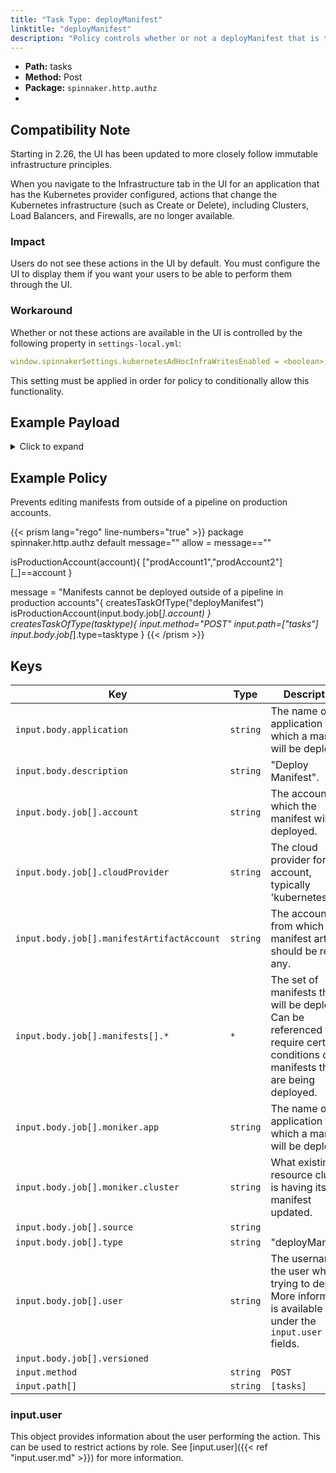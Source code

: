 ```yaml
---
title: "Task Type: deployManifest"
linktitle: "deployManifest"
description: "Policy controls whether or not a deployManifest that is triggered from outside a spinnaker pipeline (e.g. from the ‘Clusters’ tab of an application's 'edit' action) can run."
---
```


- **Path:** tasks
- **Method:** Post
- **Package:** `spinnaker.http.authz`
- 
## Compatibility Note

Starting in 2.26, the UI has been updated to more closely follow immutable infrastructure principles.

When you navigate to the Infrastructure tab in the UI for an application that has the Kubernetes provider configured, actions that change the Kubernetes infrastructure (such as Create or Delete), including Clusters, Load Balancers, and Firewalls, are no longer available.

### Impact

Users do not see these actions in the UI by default. You must configure the UI to display them if you want your users to be able to perform them through the UI.

### Workaround

Whether or not these actions are available in the UI is controlled by the following property in `settings-local.yml`:

```yml
window.spinnakerSettings.kubernetesAdHocInfraWritesEnabled = <boolean>;
```

This setting must be applied in order for policy to conditionally allow this functionality.

## Example Payload

<details><summary>Click to expand</summary>

```json
{
  "input": {
    "body": {
      "application": "hostname",
      "description": "Deploy manifest",
      "job": [
        {
          "account": "spinnaker",
          "cloudProvider": "kubernetes",
          "manifest": null,
          "manifestArtifactAccount": "embedded-artifact",
          "manifests": [
            {
              "apiVersion": "apps/v1",
              "kind": "Deployment",
              "metadata": {
                "annotations": {
                  "artifact.spinnaker.io/location": "staging",
                  "artifact.spinnaker.io/name": "hostname",
                  "artifact.spinnaker.io/type": "kubernetes/deployment",
                  "artifact.spinnaker.io/version": "",
                  "moniker.spinnaker.io/application": "hostname",
                  "moniker.spinnaker.io/cluster": "deployment hostname"
                },
                "labels": {
                  "app.kubernetes.io/managed-by": "spinnaker",
                  "app.kubernetes.io/name": "hostname"
                },
                "name": "hostname",
                "namespace": "staging"
              },
              "spec": {
                "replicas": 4,
                "selector": {
                  "matchLabels": {
                    "app": "hostname",
                    "version": "v1"
                  }
                },
                "strategy": {
                  "rollingUpdate": {
                    "maxSurge": 1,
                    "maxUnavailable": 1
                  },
                  "type": "RollingUpdate"
                },
                "template": {
                  "metadata": {
                    "annotations": {
                      "artifact.spinnaker.io/location": "staging",
                      "artifact.spinnaker.io/name": "hostname",
                      "artifact.spinnaker.io/type": "kubernetes/deployment",
                      "artifact.spinnaker.io/version": "",
                      "moniker.spinnaker.io/application": "hostname",
                      "moniker.spinnaker.io/cluster": "deployment hostname",
                      "prometheus.io/port": "9113",
                      "prometheus.io/scrape": "true"
                    },
                    "labels": {
                      "app": "hostname",
                      "app.kubernetes.io/managed-by": "spinnaker",
                      "app.kubernetes.io/name": "hostname",
                      "version": "v1"
                    }
                  },
                  "spec": {
                    "containers": [
                      {
                        "image": "rstarmer/hostname:v1",
                        "imagePullPolicy": "Always",
                        "name": "hostname",
                        "resources": {},
                        "volumeMounts": [
                          {
                            "mountPath": "/etc/nginx/conf.d/nginx-status.conf",
                            "name": "nginx-status-conf",
                            "readOnly": true,
                            "subPath": "nginx.status.conf"
                          }
                        ]
                      },
                      {
                        "args": [
                          "-nginx.scrape-uri=http://localhost:8090/nginx_status"
                        ],
                        "image": "nginx/nginx-prometheus-exporter:0.3.0",
                        "imagePullPolicy": "Always",
                        "name": "nginx-exporter",
                        "ports": [
                          {
                            "containerPort": 9113,
                            "name": "nginx-ex-port",
                            "protocol": "TCP"
                          }
                        ]
                      }
                    ],
                    "restartPolicy": "Always",
                    "volumes": [
                      {
                        "configMap": {
                          "defaultMode": 420,
                          "name": "nginx-status-conf-v000"
                        },
                        "name": "nginx-status-conf"
                      }
                    ]
                  }
                }
              }
            }
          ],
          "moniker": {
            "app": "hostname",
            "cluster": "deployment hostname"
          },
          "relationships": {
            "loadBalancers": [],
            "securityGroups": []
          },
          "source": "text",
          "type": "deployManifest",
          "user": "myUserName",
          "versioned": null
        }
      ]
    },
    "method": "POST",
    "path": [
      "tasks"
    ],
    "user": {
      "isAdmin": false,
      "roles": [],
      "username": "myUserName"
    }
  }
}
```
</details>

## Example Policy

Prevents editing manifests from outside of a pipeline on production accounts.

{{< prism lang="rego" line-numbers="true" >}}
package spinnaker.http.authz
default message=""
allow = message==""

isProductionAccount(account){
	["prodAccount1","prodAccount2"][_]==account
}

message = "Manifests cannot be deployed outside of a pipeline in production accounts"{
      createsTaskOfType("deployManifest")
      isProductionAccount(input.body.job[_].account)
}
createsTaskOfType(tasktype){
    input.method="POST"
    input.path=["tasks"]
    input.body.job[_].type=tasktype
}
{{< /prism >}}

## Keys

| Key                                        | Type     | Description                                                                                                                       |
| ------------------------------------------ | -------- | --------------------------------------------------------------------------------------------------------------------------------- |
| `input.body.application`                   | `string` | The name of the application for which a manifest will be deployed.                                                                |
| `input.body.description`                   | `string` | "Deploy Manifest".                                                                                                                |
| `input.body.job[].account`                 | `string` | The account to which the manifest will be deployed.                                                                               |
| `input.body.job[].cloudProvider`           | `string` | The cloud provider for the account, typically 'kubernetes'.                                                                       |
| `input.body.job[].manifestArtifactAccount` | `string` | The account from which the manifest artifact should be read, if any.                                                              |
| `input.body.job[].manifests[].*`           | `*`      | The set of manifests that will be deployed. Can be referenced to require certain conditions on manifests that are being deployed. |
| `input.body.job[].moniker.app`             | `string` | The name of the application for which a manifest will be deployed.                                                                |
| `input.body.job[].moniker.cluster`         | `string` | What existing resource cluster is having its manifest updated.                                                                    |
| `input.body.job[].source`                  | `string` |                                                                                                                                   |
| `input.body.job[].type`                    | `string` | "deployManifest"                                                                                                                  |
| `input.body.job[].user`                    | `string` | The username of the user who is trying to deploy. More information is available under the `input.user` fields.                    |
| `input.body.job[].versioned`               |          |                                                                                                                                   |
| `input.method`                             | `string` | `POST`                                                                                                                            |
| `input.path[]`                             | `string` | `[tasks]`                                                                                                                         |

### input.user

This object provides information about the user performing the action. This can be used to restrict actions by role. See [input.user]({{< ref "input.user.md" >}}) for more information.
